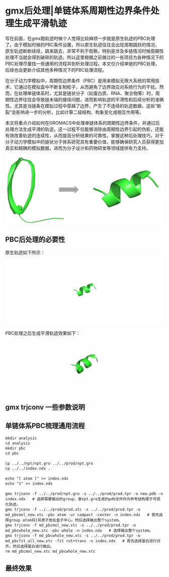 # gmx后处理|单链体系周期性边界条件处理生成平滑轨迹
写在前面，在gmx跑轨迹时候个人觉得比较麻烦一步就是原生轨迹的PBC处理了。由于模拟时候的PBC条件设置，所以原生轨迹往往会出现周期跳跃的情况，原生轨迹断断续续，跳来跳去，非常不利于观察。特别是涉及多链情况时候周期性处理不当就会得到破碎的轨迹。所以这里根据之前做过的一些项目为各种情况下的PBC处理尽量找一些通用的流程并剖析处理过程。本文仅介绍单链的PBC处理，后续也会更新介绍其他多种情况下的PBC处理流程。  

在分子动力学模拟中，周期性边界条件（PBC）是用来模拟无限大系统的常用技术，它通过在模拟盒中不断复制粒子，从而避免了边界效应对系统行为的干扰。然而，在处理单链体系时，尤其是链状分子（如蛋白质、RNA、聚合物等）时，周期性边界往往会导致链末端的接续问题，进而影响轨迹的平滑性和后续分析的准确性。尤其是当链条在模拟过程中穿越了边界，产生了不连续的轨迹数据，这些“断裂”会影响进一步的分析，比如计算二级结构、构象变化或相互作用等。  

本文将重点介绍如何在GROMACS中处理单链体系的周期性边界条件，并通过后处理方法生成平滑的轨迹。这一过程不仅能够消除由周期性边界引起的伪影，还能有效改善轨迹的连续性，从而提高分析结果的可靠性。掌握这种后处理技巧，对于分子动力学模拟中的链状分子体系研究具有重要价值，能够确保研究人员获得更加真实和精确的模拟数据，进而为分子设计和药物研发等领域提供有力支持。  

![](gmx后处理单链体系周期性边界条件处理生成平滑轨迹/gmx后处理单链体系周期性边界条件处理生成平滑轨迹_2025-01-12-17-02-47.png)  
## PBC后处理的必要性
原生轨迹如下所示：  
![](gmx后处理单链体系周期性边界条件处理生成平滑轨迹/gmx后处理单链体系周期性边界条件处理生成平滑轨迹_2025-01-12-17-10-47.gif)    

PBC处理之后生成平滑轨迹效果如下：  
![](gmx后处理单链体系周期性边界条件处理生成平滑轨迹/gmx后处理单链体系周期性边界条件处理生成平滑轨迹_2025-01-12-17-24-47.gif)    
## gmx trjconv 一些参数说明

## 单链体系PBC梳理通用流程
```shell
mkdir analysis
cd analysis
mkdir pbc
cd pbc

cp ../../npt/npt.gro ../../prod/npt.gro
cp ../../index.ndx .

echo "[ atom ]" >> index.ndx
echo "1" >> index.ndx

gmx trjconv -f ../../prod/npt.gro -s ../../prod/prod.tpr -o new.pdb -n index.ndx   # 选择需要输出的group，拿npt.gro生成的pdb文件作为参考结构便于可视化轨迹。   
gmx trjconv -f ../../prod/prod.xtc -s ../../prod/prod.tpr -o md_pbcmol_new.xtc -pbc atom -ur compact -center -n index.ndx   # 首先选择group atom将1号原子放在盒子中心。然后选择输出整个system。
gmx trjconv -f md_pbcmol_new.xtc -s ../../prod/prod.tpr -o md_pbcwhole_new.xtc -pbc whole -n index.ndx   # 选择输出整个system。  
gmx trjconv -f md_pbcwhole_new.xtc -s ../../prod/prod.tpr -o md_pbcfit_all_new.xtc -fit rot+trans -n index.ndx   # 首先选择蛋白进行对齐。然后选择蛋白进行输出。  
rm md_pbcmol_new.xtc md_pbcwhole_new.xtc
```
## 最终效果